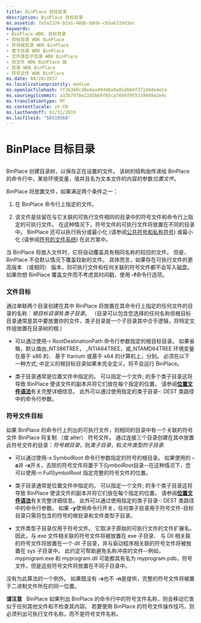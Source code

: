 ```yaml
---
title: BinPlace 目标目录
description: BinPlace 目标目录
ms.assetid: 7a5a2324-b2a1-488b-b8de-cb5a6319d3ec
keywords:
- BinPlace WDK，目标目录
- 目标目录 WDK BinPlace
- 符号根目录 WDK BinPlace
- 类子目录 WDK BinPlace
- 文件类型子目录 WDK BinPlace
- 将文件 WDK BinPlace 放
- 目录 WDK BinPlace
- 符号文件 WDK BinPlace
ms.date: 04/20/2017
ms.localizationpriority: medium
ms.openlocfilehash: ff36360cd8e4aa49448a9a01d684f37144de4e5a
ms.sourcegitcommit: a33b7978e22d5bb9f65ca7056f955319049a2e4c
ms.translationtype: MT
ms.contentlocale: zh-CN
ms.lasthandoff: 01/31/2019
ms.locfileid: "56519568"
---
```

# <a name="binplace-destination-directories"></a>BinPlace 目标目录


## <span id="ddk_binplace_destination_directories_tools"></span><span id="DDK_BINPLACE_DESTINATION_DIRECTORIES_TOOLS"></span>


BinPlace 创建目录树，以保存正在设置的文件。 该树的结构由传递给 BinPlace 的命令行中，某些环境变量，值并且名为文本文件的内容的参数*位置文件*。

BinPlace 将放置文件，如果满足两个条件之一：

1.  在 BinPlace 命令行上指定的文件。

2.  该文件是驻留在与它关联的可执行文件相同的目录中的符号文件和命令行上指定的可执行文件。 在这种情况下，符号文件的可执行文件将放置在不同的目录中。 BinPlace 还可以执行拆分或最小化 (请参阅[公共符号和私有符号](public-symbols-and-private-symbols.md)) 或最小化 (请参阅[符号的文件系统](symbol-file-systems.md)) 在此方案中。

当 BinPlace 将放入文件时，它将自动覆盖具有相同名称的较旧的文件。 但是，BinPlace 不会默认情况下覆盖较新的文件。 具体而言，如果存在可执行文件的更高版本 （或相同） 版本，则可执行文件和任何关联的符号文件都不会写入磁盘。 如果你想 BinPlace 覆盖文件而不考虑其时间戳，使用 **-f**命令行选项。

### <a name="span-idfiledestinationsspanspan-idfiledestinationsspanfile-destinations"></a><span id="file_destinations"></span><span id="FILE_DESTINATIONS"></span>文件目标

通过串联两个目录创建在其中 BinPlace 将放置在其命令行上指定的任何文件的目录的名称：*根目标目录*并*类子目录*。 （目录可以包含您选择的任何名称但根目标目录通常是其中要放置你的文件，类子目录是一个子目录其中合乎逻辑，将特定文件组放置在目录树的根.)

-   可以通过使用-r RootDestinationPath 命令行参数指定的根目标目录。 如果省略，默认值由\_NT386TREE， \_NTIA64TREE，或\_NTAMD64TREE 环境变量在基于 x86 的、 基于 Itanium 或基于 x64 的计算机上，分别。 必须在以下一种方式; 中定义的根目标目录如果未完全定义，将不会运行 BinPlace。

-   类子目录通常是位置文件中指定的。 可以指定一个文件; 的多个类子目录这将导致 BinPlace 使该文件的副本并将它们放在每个指定的位置。 请参阅[**位置文件语法**](place-file-syntax.md)有关完整详细信息。 此外可以通过使用指定的类子目录-: DEST 类路径中的命令行参数。

### <a name="span-idsymbolfiledestinationsspanspan-idsymbolfiledestinationsspansymbol-file-destinations"></a><span id="symbol_file_destinations"></span><span id="SYMBOL_FILE_DESTINATIONS"></span>符号文件目标

如果 BinPlace 的命令行上列出的可执行文件，则相同的目录中有一个关联的符号文件 BinPlace 将复制 （或 alter） 符号文件。 通过连接三个目录创建在其中放置此符号文件的目录：*符号根目录*，则*类子目录*，和*文件类型的子目录*.

-   可以通过使用-s SymbolRoot 命令行参数指定的符号的根目录。 如果使用的 **-a**并 **-x**开关，去除的符号文件将置于下*SymbolRoot*目录--在这种情况下，您可以使用-n FullSymbolRoot 指定完整的符号文件的位置。

-   类子目录通常是位置文件中指定的。 可以指定一个文件; 的多个类子目录这将导致 BinPlace 使该文件的副本并将它们放在每个指定的位置。 请参阅[**位置文件语法**](place-file-syntax.md)有关完整详细信息。 此外可以通过使用指定的类子目录-: DEST 类路径中的命令行参数。 如果 **-y**使用命令行开关，任何类子目录用于符号文件-目标目录只需将包含的符号的根目录和文件类型子目录。

-   文件类型子目录仅用于符号文件。 它取决于原始的可执行文件的文件扩展名。 因此，与.exe 文件相关联的符号文件将被放置在 exe 子目录、 与 Dll 相关联的符号文件将放置在一个 dll 子目录，并与驱动程序相关联的符号文件将被放置在 sys 子目录中。 此约定可帮助避免名称冲突的文件--例如，myprogram.exe 和 myprogram.dll 可能都具有名为 myprogram.pdb，符号文件，但是这些符号文件将放置在不同子目录中。

没有为此算法的一个例外。 如果既没有 **-s**也不 **-n**是提供，完整的符号文件将被置于二进制文件所在的同一位置。

**请注意**   BinPlace 如果列出 BinPlace 的命令行中的符号文件名称，则会移动它类似于任何其他文件和不检查其内容。 若要使用 BinPlace 的符号文件操作技巧，则必须列出可执行文件名称，而不是符号文件名称。

 

 

 





